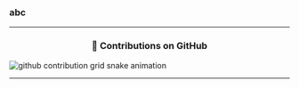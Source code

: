 ### abc

---
### <h3 align="center">🐍 Contributions on GitHub </h3> 

<picture>
  <source media="(prefers-color-scheme: dark)" srcset="https://raw.githubusercontent.com/bxnefly/bxnefly/output/github-contribution-grid-snake-dark.svg">
  <source media="(prefers-color-scheme: light)" srcset="https://raw.githubusercontent.com/bxnefly/bxnefly/output/github-contribution-grid-snake.svg">
  <img alt="github contribution grid snake animation" src="https://raw.githubusercontent.com/bxnefly/bxnefly/output/github-contribution-grid-snake.svg">
</picture>

---

